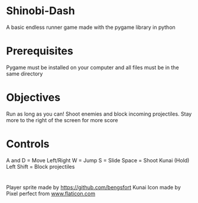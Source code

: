# Shinobi-Dash
A basic endless runner game made with the pygame library in python

# Prerequisites
Pygame must be installed on your computer and all files must be in the same directory

# Objectives
Run as long as you can! Shoot enemies and block incoming projectiles. Stay more to the right of the screen for more score

# Controls
A and D = Move Left/Right
W = Jump
S = Slide
Space = Shoot Kunai
(Hold) Left Shift = Block projectiles

#
Player sprite made by https://github.com/bengsfort
Kunai Icon made by Pixel perfect from www.flaticon.com 

